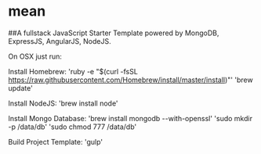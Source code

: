 # mean

##A fullstack JavaScript Starter Template powered by MongoDB, ExpressJS, AngularJS, NodeJS.


On OSX just run:

Install Homebrew:
'ruby -e "$(curl -fsSL https://raw.githubusercontent.com/Homebrew/install/master/install)"'
'brew update'

Install NodeJS:
'brew install node'

Install Mongo Database:
'brew install mongodb --with-openssl'
'sudo mkdir -p /data/db'
'sudo chmod 777 /data/db'

Build Project Template:
'gulp'